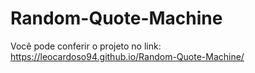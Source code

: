 # Random-Quote-Machine
Você pode conferir o projeto no link: https://leocardoso94.github.io/Random-Quote-Machine/

